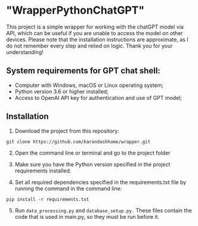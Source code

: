 # "WrapperPythonChatGPT"

This project is a simple wrapper for working with the chatGPT model via API, which can be useful if you are unable to access the model on other devices. Please note that the installation instructions are approximate, as I do not remember every step and relied on logic. Thank you for your understanding!

## System requirements for GPT chat shell:

- Computer with Windows, macOS or Linux operating system;
- Python version 3.6 or higher installed;
- Access to OpenAI API key for authentication and use of GPT model;

## Installation

1. Download the project from this repository:

`git clone https://github.com/karandashhome/wrapper.git`

2. Open the command line or terminal and go to the project folder

3. Make sure you have the Python version specified in the project requirements installed.

4. Set all required dependencies specified in the requirements.txt file by running the command in the command line:

`pip install -r requirements.txt`

5. Run `data_processing.py` and `database_setup.py.` These files contain the code that is used in main.py, so they must be run before it.
